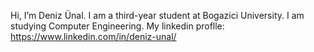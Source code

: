 Hi, I’m Deniz Ünal. I am a third-year student at Bogazici University. I am studying Computer Engineering.
My linkedin proflle: https://www.linkedin.com/in/deniz-unal/

<!---
UnalDeniz/UnalDeniz is a ✨ special ✨ repository because its `README.md` (this file) appears on your GitHub profile.
You can click the Preview link to take a look at your changes.
--->
